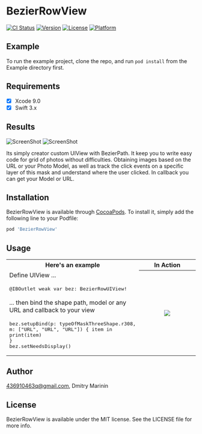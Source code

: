# BezierRowView

[![CI Status](https://img.shields.io/travis/YaphetS1/BezierRowView.svg?style=flat)](https://travis-ci.org/YaphetS1/BezierRowView)
[![Version](https://img.shields.io/cocoapods/v/BezierRowView.svg?style=flat)](https://cocoapods.org/pods/BezierRowView)
[![License](https://img.shields.io/cocoapods/l/BezierRowView.svg?style=flat)](https://cocoapods.org/pods/BezierRowView)
[![Platform](https://img.shields.io/cocoapods/p/BezierRowView.svg?style=flat)](https://cocoapods.org/pods/BezierRowView)

## Example

To run the example project, clone the repo, and run `pod install` from the Example directory first.

## Requirements
- [x] Xcode 9.0
- [x] Swift 3.x

## Results

![ScreenShot](https://i.imgur.com/E14xP4I.png)
![ScreenShot](https://i.imgur.com/Vc7Hyab.jpg)

Its simply creator custom UIView with BezierPath. It keep you to write easy code for grid of photos without difficulties. Obtaining images based on the URL or your Photo Model, as well as track the click events on a specific layer of this mask and understand where the user clicked. In callback you can get your Model or URL.

## Installation

BezierRowView is available through [CocoaPods](https://cocoapods.org). To install
it, simply add the following line to your Podfile:

```ruby
pod 'BezierRowView'
```
## Usage

<table>
<tr>
<th width="30%">Here's an example</th>
<th width="30%">In Action</th>
</tr>
<tr>
<td>Define UIView ...</td>
<th rowspan="9"><img src="https://i.imgur.com/7idwVyW.jpg"></th>
</tr>
<tr>
<td><div class="highlight highlight-source-swift"><pre>
@IBOutlet weak var bez: BezierRowUIView!</pre></div></td>
</tr>
<tr>
<td>... then bind the shape path, model or any URL and callback to your view</td>
</tr>
<tr>
<td width="30%"><div class="highlight highlight-source-swift"><pre>
bez.setupBind(p: typeOfMaskThreeShape.r308,
m: ["URL", "URL", "URL"]) { item in
print(item)
}
bez.setNeedsDisplay()
</pre></div></td>
</tr>
</table>

## Author

436910463q@gmail.com, Dmitry Marinin

## License

BezierRowView is available under the MIT license. See the LICENSE file for more info.
